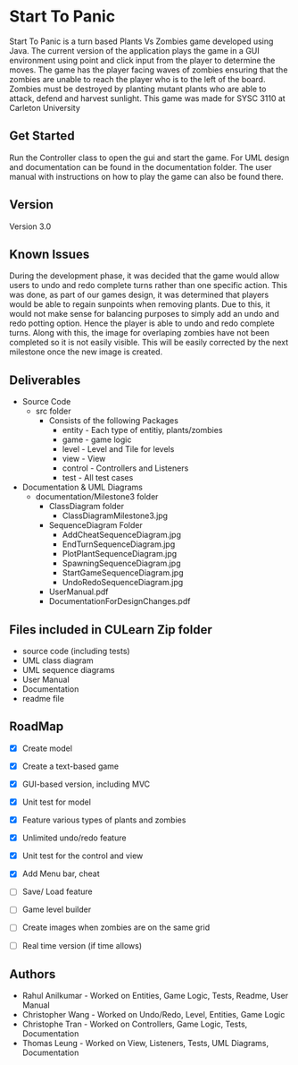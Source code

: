 # Start To Panic

Start To Panic is a turn based Plants Vs Zombies game developed using Java. 
The current version of the application plays the game in a GUI environment 
using point and click input from the player to determine the moves. 
The game has the player facing waves of zombies ensuring that the zombies are unable to reach the player who is to the left of the board. 
Zombies must be destroyed by planting mutant plants who are able to attack, defend and harvest sunlight. This game was made for SYSC 3110 at Carleton University

## Get Started

Run the Controller class to open the gui and start the game. For UML design and documentation can be found in the documentation folder. The user manual with instructions on how to play the game can also be found there.

## Version

Version 3.0 

## Known Issues

During the development phase, it was decided that the game would allow users to undo and redo complete turns rather than one specific action. This was done, as part of our games design, it was determined that players would be able to regain sunpoints when removing plants. Due to this, it would not make sense for balancing purposes to simply add an undo and redo potting option. Hence the player is able to undo and redo complete turns. Along with this, the image for overlaping zombies have not been completed so it is not easily visible. This will be easily corrected by the next milestone once the new image is created. 

## Deliverables

* Source Code
  * src folder
    * Consists of the following Packages
      * entity - Each type of entitiy, plants/zombies
      * game  - game logic
      * level - Level and Tile for levels
      * view - View
      * control - Controllers and Listeners
      * test - All test cases
* Documentation & UML Diagrams
  * documentation/Milestone3 folder
    * ClassDiagram folder
      * ClassDiagramMilestone3.jpg
    * SequenceDiagram Folder
      *  AddCheatSequenceDiagram.jpg
      *  EndTurnSequenceDiagram.jpg
      *  PlotPlantSequenceDiagram.jpg
      *  SpawningSequenceDiagram.jpg
      *  StartGameSequenceDiagram.jpg
      *  UndoRedoSequenceDiagram.jpg
    * UserManual.pdf
    * DocumentationForDesignChanges.pdf
    
## Files included in CULearn Zip folder
 * source code (including tests)
 * UML class diagram
 * UML sequence diagrams
 * User Manual
 * Documentation
 * readme file

## RoadMap
- [x] Create model
- [x] Create a text-based game
- [x] GUI-based version, including MVC
- [x] Unit test for model
- [x] Feature various types of plants and zombies
- [x] Unlimited undo/redo feature
- [x] Unit test for the control and view
- [x] Add Menu bar, cheat
- [ ] Save/ Load feature
- [ ] Game level builder
- [ ] Create images when zombies are on the same grid
- [ ] Real time version (if time allows)



## Authors

* Rahul Anilkumar - Worked on Entities, Game Logic, Tests, Readme, User Manual
* Christopher Wang - Worked on Undo/Redo, Level, Entities, Game Logic
* Christophe Tran - Worked on Controllers, Game Logic, Tests, Documentation
* Thomas Leung - Worked on View, Listeners, Tests, UML Diagrams, Documentation
